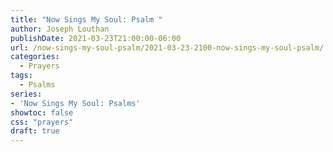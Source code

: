 ```yaml
---
title: "Now Sings My Soul: Psalm "
author: Joseph Louthan
publishDate: 2021-03-23T21:00:00-06:00
url: /now-sings-my-soul-psalm/2021-03-23-2100-now-sings-my-soul-psalm/
categories:
  - Prayers
tags:
  - Psalms
series:
- 'Now Sings My Soul: Psalms'
showtoc: false
css: "prayers"
draft: true
---
```

<div style="font-variant: small-caps;">

</div>

```text
```